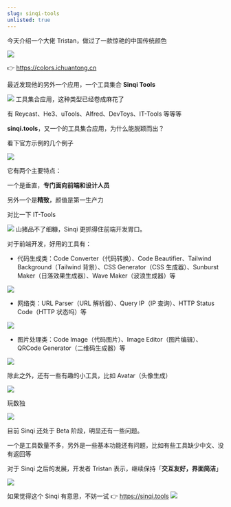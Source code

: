 ```yaml
---
slug: sinqi-tools
unlisted: true
---
```


今天介绍一个大佬 Tristan，做过了一款惊艳的中国传统颜色

![](https://img.wukaipeng.com/2024/03/19-075240-mG6yo0-663647421c4346c8b623ca49187bd659.gif)




👉 https://colors.ichuantong.cn

最近发现他的另外一个应用，一个工具集合 **Sinqi Tools**

![](https://img.wukaipeng.com/2024/03/19-075240-1KBIHH-f4b2cd7bfc944b74bf1d239ba99a58c0.png)
工具集合应用，这种类型已经卷成麻花了

有 Reycast、He3、uTools、Alfred、DevToys、IT-Tools 等等等

**sinqi.tools**，又一个的工具集合应用，为什么能脱颖而出？

看下官方示例的几个例子

![](https://img.wukaipeng.com/2024/03/19-075240-sWMQtO-585f289bc36f43ec8a9bae6e1b076a25.png)

它有两个主要特点：

一个是垂直，**专门面向前端和设计人员**

另外一个是**精致**，颜值是第一生产力

对比一下 IT-Tools

![](https://img.wukaipeng.com/2024/03/19-075240-RMDC06-9c4b48976d1a4f539a5cd9eae3a6db57.png)
山猪品不了细糠，Sinqi 更抓得住前端开发胃口。

对于前端开发，好用的工具有：
- 代码生成类：Code Converter（代码转换）、Code Beautifier、Tailwind Background（Tailwind 背景）、CSS Generator（CSS 生成器）、Sunburst Maker（日落效果生成器）、Wave Maker（波浪生成器）等

![](https://img.wukaipeng.com/2024/03/19-075240-neEEWO-bc82d77ae7b046169d24b4480dec0577.png)


- 网络类：URL Parser（URL 解析器）、Query IP（IP 查询）、HTTP Status Code（HTTP 状态吗）等

![](https://img.wukaipeng.com/2024/03/19-075240-YMqUlm-b352dea531024a989212a2b960d3871c.png)


- 图片处理类：Code Image（代码图片）、Image Editor（图片编辑）、QRCode Generator（二维码生成器）等

![](https://img.wukaipeng.com/2024/03/19-075240-0rzPCG-d32f942c849e450087aa5416162121e5.png)

除此之外，还有一些有趣的小工具，比如 Avatar（头像生成）

![](https://img.wukaipeng.com/2024/03/19-075240-WBM9nU-75474bd562ee425d83fcf9699842ecb6.png)

玩数独

![](https://img.wukaipeng.com/2024/03/19-075240-rq7qLM-119af09bc2da48c3a327a6cd55dc3f31.png)

目前 Sinqi 还处于 Beta 阶段，明显还有一些问题。

一个是工具数量不多，另外是一些基本功能还有问题，比如有些工具缺少中文、没有返回等

对于 Sinqi 之后的发展，开发者 Tristan 表示，继续保持「**交互友好，界面简洁**」

![](https://img.wukaipeng.com/2024/03/19-075240-2lFRfu-19a29ada97ea4f50a6375b4a5276b8a9.png)

如果觉得这个 Sinqi 有意思，不妨一试 👉 
https://sinqi.tools
![](https://img.wukaipeng.com/2024/03/19-075240-6NEJSM-cb92d4358b7a413a8934b0053aeb30e7.png)
